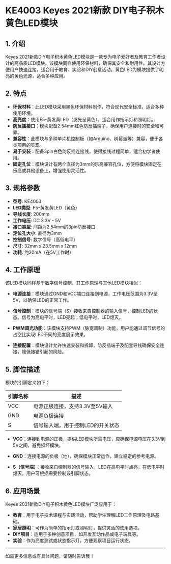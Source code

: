 
# KE4003 Keyes 2021新款 DIY电子积木 黄色LED模块

## 1. 介绍

Keyes 2021新款DIY电子积木黄色LED模块是一款专为电子爱好者及教育工作者设计的高品质LED模块。该模块同样使用环保材料，确保其安全和耐用性。其设计方便用户快速连接，适合用于教育、实验和DIY创意活动。黄色LED为模块提供了明亮的黄色光源，适合多种应用。

## 2. 特点

- **环保材料**：此LED模块采用黑色环保材料制作，符合现代安全标准，适合多种使用环境。
- **高亮度**：使用F5-黄发黄LED（发光呈黄色），适合用作指示灯和照明灯。
- **防反插接口**：模块配备2.54mm红色防反插端子，确保用户连接时的安全和可靠。
- **兼容性**：此模块与多种单片机控制板（如Arduino、树莓派等）兼容，便于各类项目的实现。
- **易于安装**：配备3pin白色防反插连接线，使得接线过程简单，适合初学者使用。
- **固定孔位**：模块设计有两个直径为3mm的乐高兼容孔位，方便将模块固定在乐高或其他设备上，增强使用灵活性。

## 3. 规格参数

- **型号**: KE4003
- **LED类型**: F5-黄发黄LED（黄色）
- **导线长度**: 200mm
- **工作电压**: DC 3.3V - 5V
- **接口类型**: 间距为2.54mm的3pin防反接口
- **定位孔大小**: 直径为3mm
- **控制信号**: 数字信号（高低电平）
- **尺寸**: 32mm x 23.5mm x 12mm
- **功耗**: 约20mA（在5V工作时）

## 4. 工作原理

该LED模块同样基于数字信号控制，其工作原理与其他LED模块相似：

- **电源连接**：模块通过GND和VCC端口连接到电源，工作电压范围为3.3V至5V，以确保LED的正常工作。
  
- **信号控制**：模块的信号端（S）接收来自控制器的输入信号，控制LED的状态。信号为高电平时，LED亮起；低电平时，LED熄灭。

- **PWM调光功能**：该模块支持PWM（脉宽调制）功能，用户能通过调节信号的占空比实现LED不同的亮度展示效果。

- **连接配置**：模块设计允许快速安装和拆卸，防反插端子及配套导线确保安全连接，降低接错引起的风险。

## 5. 脚位描述

模块的引脚定义如下：

| 引脚名称 | 描述                            |
|----------|---------------------------------|
| VCC      | 电源正极连接，支持3.3V至5V输入 |
| GND      | 电源负极连接                    |
| S        | 信号输入端，用于控制LED的开关状态 |

- **VCC**：连接到电源的正极，提供LED模块所需电压，应确保电源电压在3.3V到5V之间，避免损坏模块。
  
- **GND**：连接电源的负极（地），确保模块正常运作，建立稳定的参考电源。

- **S（信号端）**：接收来自控制器的信号输入，LED在高电平时点亮，在低电平时熄灭，用户可根据需要控制该引脚状态。

## 6. 应用场景

Keyes 2021新款DIY电子积木黄色LED模块广泛应用于：

- **教育**：用于电子技术课程与实践活动，帮助学生理解LED工作原理及电路基础。
- **家居照明**：可作为简单的指示灯或照明灯，提供灵活的使用选项。
- **DIY项目**：适用于多种创意项目，如开发互动作品或电子玩具等。
- **实验**：作为亮度测试或状态指示灯，方便观察项目运行状态。

---

如需更多信息或有具体问题，请随时告诉我！
